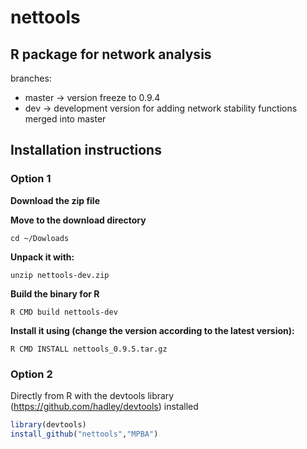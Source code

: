# nettools

## R package for network analysis

branches:
* master 		-> version freeze to 0.9.4
* dev 		-> development version for adding network stability functions merged into master

## Installation instructions

### Option 1 

**Download the zip file**

**Move to the download directory**
``` 
cd ~/Dowloads
```

**Unpack it with:**
``` 
unzip nettools-dev.zip
```

**Build the binary for R**
``` 
R CMD build nettools-dev
```

**Install it using (change the version according to the latest version):**
``` 
R CMD INSTALL nettools_0.9.5.tar.gz
```

### Option 2

Directly from R with the devtools library (https://github.com/hadley/devtools) installed 

``` R
library(devtools)
install_github("nettools","MPBA")
```
